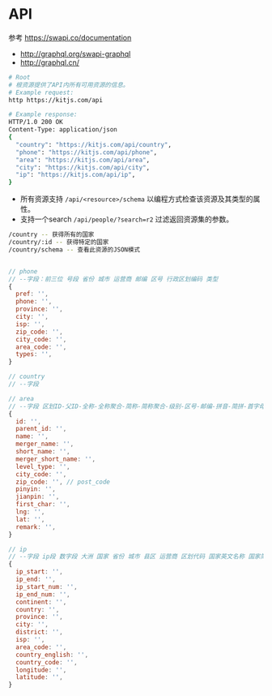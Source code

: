 
# API

参考 https://swapi.co/documentation

- http://graphql.org/swapi-graphql
- http://graphql.cn/

```bash
# Root
# 根资源提供了API内所有可用资源的信息。
# Example request:
http https://kitjs.com/api

# Example response:
HTTP/1.0 200 OK
Content-Type: application/json
{
  "country": "https://kitjs.com/api/country",
  "phone": "https://kitjs.com/api/phone",
  "area": "https://kitjs.com/api/area",
  "city": "https://kitjs.com/api/city",
  "ip": "https://kitjs.com/api/ip",
}
```

- 所有资源支持 `/api/<resource>/schema` 以编程方式检查该资源及其类型的属性。
- 支持一个search `/api/people/?search=r2` 过滤返回资源集的参数。

```bash
/country -- 获得所有的国家
/country/:id -- 获得特定的国家
/country/schema -- 查看此资源的JSON模式
```

```js

// phone
// --字段：前三位 号段 省份 城市 运营商 邮编 区号 行政区划编码 类型
{
  pref: '',
  phone: '',
  province: '',
  city: '',
  isp: '',
  zip_code: '',
  city_code: '',
  area_code: '',
  types: '',
}

// country
// --字段

// area
// --字段 区划ID-父ID-全称-全称聚合-简称-简称聚合-级别-区号-邮编-拼音-简拼-首字母-经度-纬度-备注
{
  id: '',
  parent_id: '',
  name: '',
  merger_name: '',
  short_name: '',
  merger_short_name: '',
  level_type: '',
  city_code: '',
  zip_code: '', // post_code
  pinyin: '',
  jianpin: '',
  first_char: '',
  lng: '',
  lat: '',
  remark: '',
}

// ip
// --字段 ip段 数字段 大洲 国家 省份 城市 县区 运营商 区划代码 国家英文名称 国家简码 经度 纬度
{
  ip_start: '',
  ip_end: '',
  ip_start_num: '',
  ip_end_num: '',
  continent: '',
  country: '',
  province: '',
  city: '',
  district: '',
  isp: '',
  area_code: '',
  country_english: '',
  country_code: '',
  longitude: '',
  latitude: '',
}
```
